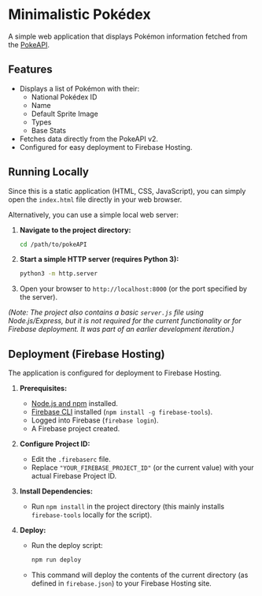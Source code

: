 # Minimalistic Pokédex

A simple web application that displays Pokémon information fetched from the [PokeAPI](https://pokeapi.co/).

## Features

*   Displays a list of Pokémon with their:
    *   National Pokédex ID
    *   Name
    *   Default Sprite Image
    *   Types
    *   Base Stats
*   Fetches data directly from the PokeAPI v2.
*   Configured for easy deployment to Firebase Hosting.

## Running Locally

Since this is a static application (HTML, CSS, JavaScript), you can simply open the `index.html` file directly in your web browser.

Alternatively, you can use a simple local web server:

1.  **Navigate to the project directory:**
    ```bash
    cd /path/to/pokeAPI
    ```
2.  **Start a simple HTTP server (requires Python 3):**
    ```bash
    python3 -m http.server
    ```
3.  Open your browser to `http://localhost:8000` (or the port specified by the server).

*(Note: The project also contains a basic `server.js` file using Node.js/Express, but it is not required for the current functionality or for Firebase deployment. It was part of an earlier development iteration.)*

## Deployment (Firebase Hosting)

The application is configured for deployment to Firebase Hosting.

1.  **Prerequisites:**
    *   [Node.js and npm](https://nodejs.org/) installed.
    *   [Firebase CLI](https://firebase.google.com/docs/cli#install_the_firebase_cli) installed (`npm install -g firebase-tools`).
    *   Logged into Firebase (`firebase login`).
    *   A Firebase project created.

2.  **Configure Project ID:**
    *   Edit the `.firebaserc` file.
    *   Replace `"YOUR_FIREBASE_PROJECT_ID"` (or the current value) with your actual Firebase Project ID.

3.  **Install Dependencies:**
    *   Run `npm install` in the project directory (this mainly installs `firebase-tools` locally for the script).

4.  **Deploy:**
    *   Run the deploy script:
        ```bash
        npm run deploy
        ```
    *   This command will deploy the contents of the current directory (as defined in `firebase.json`) to your Firebase Hosting site.

